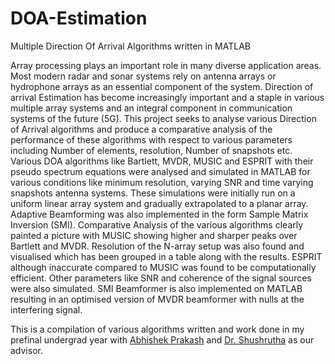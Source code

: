 # DOA-Estimation
Multiple Direction Of Arrival Algorithms written in MATLAB 

Array processing plays an important role in many diverse application areas. Most modern radar and sonar systems rely on antenna arrays or hydrophone arrays as an essential component of the system. Direction of arrival Estimation has become increasingly important and a staple in various multiple array systems and an integral component in communication systems of the future (5G). This project seeks to analyse various Direction of Arrival algorithms and produce a comparative analysis of the performance of these algorithms with respect to various parameters including Number of elements, resolution, Number of snapshots etc.
Various DOA algorithms like Bartlett, MVDR, MUSIC and ESPRIT with their pseudo spectrum equations were analysed and simulated in MATLAB for various conditions like minimum resolution, varying SNR and time varying snapshots antenna systems. These simulations were initially run on a uniform linear array system and gradually extrapolated to a planar array. Adaptive Beamforming was also implemented in the form Sample Matrix Inversion (SMI). 
Comparative Analysis of the various algorithms clearly painted a picture with MUSIC showing higher and sharper peaks over Bartlett and MVDR. Resolution of the N-array setup was also found and visualised which has been grouped in a table along with the results. ESPRIT although inaccurate compared to MUSIC was found to be computationally efficient. Other parameters like SNR and coherence of the signal sources were also simulated. SMI Beamformer is also implemented on MATLAB resulting in an optimised version of MVDR beamformer with nulls at the interfering signal.

This is a compilation of various algorithms written and work done in my prefinal undergrad year with [Abhishek Prakash](https://www.linkedin.com/in/abhi-prakash-a86932140/) and [Dr. Shushrutha](https://rvce.edu.in//ec-ksshushrutha) as our advisor.
